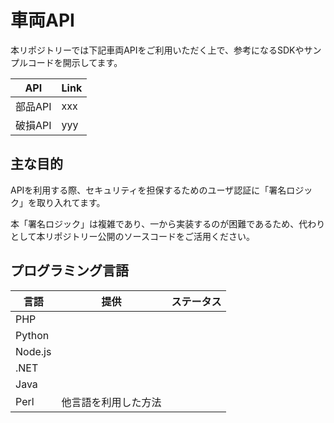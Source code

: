 # 車両API

本リポジトリーでは下記車両APIをご利用いただく上で、参考になるSDKやサンプルコードを開示してます。

| API     | Link |
| ------- | ---- |
| 部品API | xxx  |
| 破損API | yyy  |

## 主な目的

APIを利用する際、セキュリティを担保するためのユーザ認証に「署名ロジック」を取り入れてます。

本「署名ロジック」は複雑であり、一から実装するのが困難であるため、代わりとして本リポジトリー公開のソースコードをご活用ください。

## プログラミング言語

| 言語    | 提供                 | ステータス |
| ------- | -------------------- | ---------- |
| PHP     |                      |            |
| Python  |                      |            |
| Node.js |                      |            |
| .NET    |                      |            |
| Java    |                      |            |
| Perl    | 他言語を利用した方法 |            |
